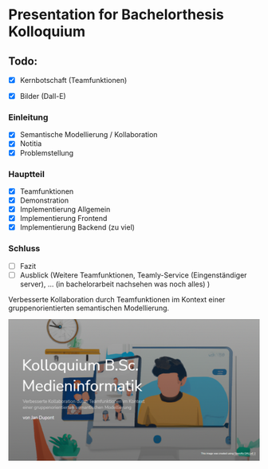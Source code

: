 # Presentation for Bachelorthesis Kolloquium

## Todo:

-   [x] Kernbotschaft (Teamfunktionen)

-   [x] Bilder (Dall-E)

### Einleitung

-   [x] Semantische Modellierung / Kollaboration
-   [x] Notitia
-   [x] Problemstellung

### Hauptteil

-   [x] Teamfunktionen
-   [x] Demonstration
-   [x] Implementierung Allgemein
-   [x] Implementierung Frontend
-   [x] Implementierung Backend (zu viel)

### Schluss

-   [ ] Fazit
-   [ ] Ausblick (Weitere Teamfunktionen, Teamly-Service (Eingenständiger server), ... (in bachelorarbeit nachsehen was noch alles) )

Verbesserte Kollaboration durch Teamfunktionen im Kontext einer gruppenorientierten semantischen Modellierung.

![Cover](public/img/readmeImg.png)
